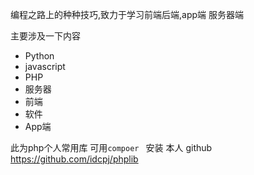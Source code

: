 编程之路上的种种技巧,致力于学习前端后端,app端 服务器端

主要涉及一下内容

 - Python
 - javascript
 - PHP
 - 服务器
 - 前端
 - 软件
 - App端

此为php个人常用库 可用`compoer ` 安装
本人 github https://github.com/idcpj/phplib

